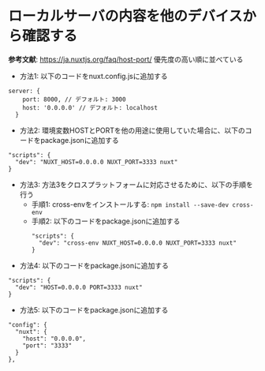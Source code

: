 # ローカルサーバの内容を他のデバイスから確認する
**参考文献**: https://ja.nuxtjs.org/faq/host-port/
優先度の高い順に並べている
- 方法1: 以下のコードをnuxt.config.jsに追加する
```
server: {
    port: 8000, // デフォルト: 3000
    host: '0.0.0.0' // デフォルト: localhost
  }
 ```
- 方法2: 環境変数HOSTとPORTを他の用途に使用していた場合に、以下のコードをpackage.jsonに追加する
```
"scripts": {
  "dev": "NUXT_HOST=0.0.0.0 NUXT_PORT=3333 nuxt"
}
```
- 方法3: 方法3をクロスプラットフォームに対応させるために、以下の手順を行う
  - 手順1: cross-envをインストールする: `npm install --save-dev cross-env`
  - 手順2: 以下のコードをpackage.jsonに追加する
    ```
    "scripts": {
      "dev": "cross-env NUXT_HOST=0.0.0.0 NUXT_PORT=3333 nuxt"
    }
    ```
- 方法4: 以下のコードをpackage.jsonに追加する
```
"scripts": {
  "dev": "HOST=0.0.0.0 PORT=3333 nuxt"
}
```
- 方法5: 以下のコードをpackage.jsonに追加する
```
"config": {
  "nuxt": {
    "host": "0.0.0.0",
    "port": "3333"
  }
},
```
